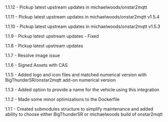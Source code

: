 1.1.12 - Pickup latest upstream updates in michaelwoods/onstar2mqtt

1.1.11 - Pickup latest upstream updates in michaelwoods/onstar2mqtt v1.5.4

1.1.10 - Pickup latest upstream updates in michaelwoods/onstar2mqtt v1.5.3

1.1.9 - Pickup latest upstream updates - Fixed

1.1.8 - Pickup latest upstream updates

1.1.7 - Resolve image issue

1.1.6 - Signed Assets with CAS

1.1.5 - Added logo and icon files and matched numerical version with BigThunderSR/onstar2mqtt add-on numerical version

1.1.3 - Added option to provide a name for the vehicle using this integration

1.1.2 - Made some minor optimizations to the Dockerfile

1.1.1 - Created submodules structure to simplify maintenance and added ability to choose either BigThunderSR or michaelwoods build of onstar2mqtt
